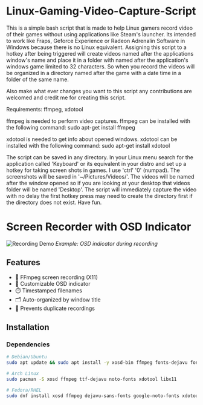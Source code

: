 # Linux-Gaming-Video-Capture-Script

This is a simple bash script that is made to help Linux gamers record video of their games without using applications like Steam's launcher.
Its intended to work like Fraps, Geforce Experience or Radeon Adrenalin Software in Windows because there is no Linux equivalent. Assigning this 
script to a hotkey after being triggered will create videos named after the applications window's name and place it in a folder with named 
after the application's windows game limited to 32 characters. So when you record the videos will be organized in a directory named after the game 
with a date time in a folder of the same name.

Also make what ever changes you want to this script any contributions are welcomed and credit me for creating this script.

Requirements: ffmpeg, xdotool

ffmpeg is needed to perform video captures.
ffmpeg can be installed with the following command:
sudo apt-get install ffmpeg

xdotool is needed to get info about opened windows.
xdotool can be installed with the following command:
sudo apt-get install xdotool

The script can be saved in any directory. In your Linux menu search for the application called 'Keyboard' or its equivalent in your distro 
and set up a hotkey for taking screen shots in games. I use 'ctrl' '0' (numpad). The screenshots will be saved in '~/Pictures/Videos/'. 
The videos will be named after the window opened so if you are looking at your desktop that videos folder will be named 'Desktop'.
The script will immediately capture the video with no delay the first hotkey press may need to create the directory first if the directory 
does not exist. Have fun.
# Screen Recorder with OSD Indicator

![Recording Demo](demo.gif) *Example: OSD indicator during recording*

## Features
- 🎥 FFmpeg screen recording (X11)
- 🔴 Customizable OSD indicator
- ⏱️ Timestamped filenames
- 🗂️ Auto-organized by window title
- 🔄 Prevents duplicate recordings

## Installation

### Dependencies

```bash
# Debian/Ubuntu
sudo apt update && sudo apt install -y xosd-bin ffmpeg fonts-dejavu fonts-noto-core xdotool libx11-dev

# Arch Linux
sudo pacman -S xosd ffmpeg ttf-dejavu noto-fonts xdotool libx11

# Fedora/RHEL
sudo dnf install xosd ffmpeg dejavu-sans-fonts google-noto-fonts xdotool libX11-devel
